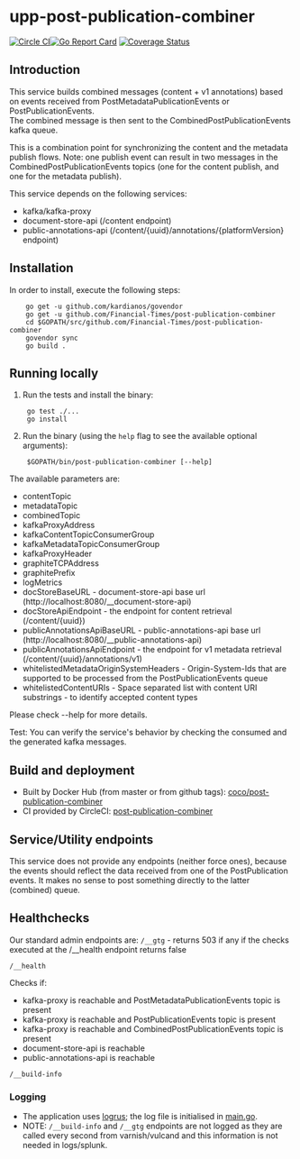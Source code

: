 # upp-post-publication-combiner

[![Circle CI](https://circleci.com/gh/Financial-Times/post-publication-combiner/tree/master.png?style=shield)](https://circleci.com/gh/Financial-Times/post-publication-combiner/tree/master)[![Go Report Card](https://goreportcard.com/badge/github.com/Financial-Times/post-publication-combiner)](https://goreportcard.com/report/github.com/Financial-Times/post-publication-combiner) [![Coverage Status](https://coveralls.io/repos/github/Financial-Times/post-publication-combiner/badge.svg)](https://coveralls.io/github/Financial-Times/post-publication-combiner)

## Introduction
This service builds combined messages (content + v1 annotations) based on events received from PostMetadataPublicationEvents or PostPublicationEvents.  
The combined message is then sent to the CombinedPostPublicationEvents kafka queue.

This is a combination point for synchronizing the content and the metadata publish flows.
Note: one publish event can result in two messages in the CombinedPostPublicationEvents topics (one for the content publish, and one for the metadata publish).

This service depends on the following services:
- kafka/kafka-proxy
- document-store-api (/content endpoint)
- public-annotations-api (/content/{uuid}/annotations/{platformVersion} endpoint)

## Installation

In order to install, execute the following steps:

        go get -u github.com/kardianos/govendor
        go get -u github.com/Financial-Times/post-publication-combiner
        cd $GOPATH/src/github.com/Financial-Times/post-publication-combiner
        govendor sync
        go build .

## Running locally

1. Run the tests and install the binary:

        go test ./...
        go install

1. Run the binary (using the `help` flag to see the available optional arguments):

        $GOPATH/bin/post-publication-combiner [--help]
   
The available parameters are: 
* contentTopic
* metadataTopic
* combinedTopic
* kafkaProxyAddress
* kafkaContentTopicConsumerGroup
* kafkaMetadataTopicConsumerGroup
* kafkaProxyHeader
* graphiteTCPAddress
* graphitePrefix
* logMetrics
* docStoreBaseURL - document-store-api base url (http://localhost:8080/__document-store-api)
* docStoreApiEndpoint - the endpoint for content retrieval (/content/{uuid})
* publicAnnotationsApiBaseURL - public-annotations-api base url (http://localhost:8080/__public-annotations-api)
* publicAnnotationsApiEndpoint - the endpoint for v1 metadata retrieval (/content/{uuid}/annotations/v1)
* whitelistedMetadataOriginSystemHeaders - Origin-System-Ids that are supported to be processed from the PostPublicationEvents queue
* whitelistedContentURIs - Space separated list with content URI substrings - to identify accepted content types

Please check --help for more details.

Test:
    You can verify the service's behavior by checking the consumed and the generated kafka messages.

## Build and deployment

* Built by Docker Hub (from master or from github tags): [coco/post-publication-combiner](https://hub.docker.com/r/coco/post-publication-combiner/)
* CI provided by CircleCI: [post-publication-combiner](https://circleci.com/gh/Financial-Times/post-publication-combiner)

## Service/Utility endpoints
This service does not provide any endpoints (neither force ones), because the events should reflect the data received from one of the PostPublication events.
It makes no sense to post something directly to the latter (combined) queue.

## Healthchecks
Our standard admin endpoints are:
`/__gtg` - returns 503 if any if the checks executed at the /__health endpoint returns false

`/__health`

Checks if:
* kafka-proxy is reachable and PostMetadataPublicationEvents topic is present
* kafka-proxy is reachable and PostPublicationEvents topic is present
* kafka-proxy is reachable and CombinedPostPublicationEvents topic is present
* document-store-api is reachable
* public-annotations-api is reachable

`/__build-info` 

### Logging

* The application uses [logrus](https://github.com/Sirupsen/logrus); the log file is initialised in [main.go](main.go).
* NOTE: `/__build-info` and `/__gtg` endpoints are not logged as they are called every second from varnish/vulcand and this information is not needed in logs/splunk.